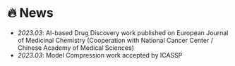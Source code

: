 # 🔥 News
- *2023.03*: AI-based Drug Discovery work published on European Journal of Medicinal Chemistry (Cooperation with National Cancer Center / Chinese Academy of Medical Sciences)
- *2023.03*: Model Compression work accepted by ICASSP
